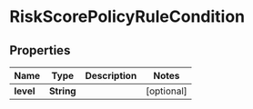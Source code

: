 

# RiskScorePolicyRuleCondition


## Properties

| Name | Type | Description | Notes |
|------------ | ------------- | ------------- | -------------|
|**level** | **String** |  |  [optional] |



